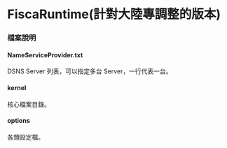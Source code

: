 FiscaRuntime(計對大陸專調整的版本)
============

### 檔案說明

#### NameServiceProvider.txt
DSNS Server 列表，可以指定多台 Server，一行代表一台。

#### kernel
核心檔案目錄。

#### options
各類設定檔。
